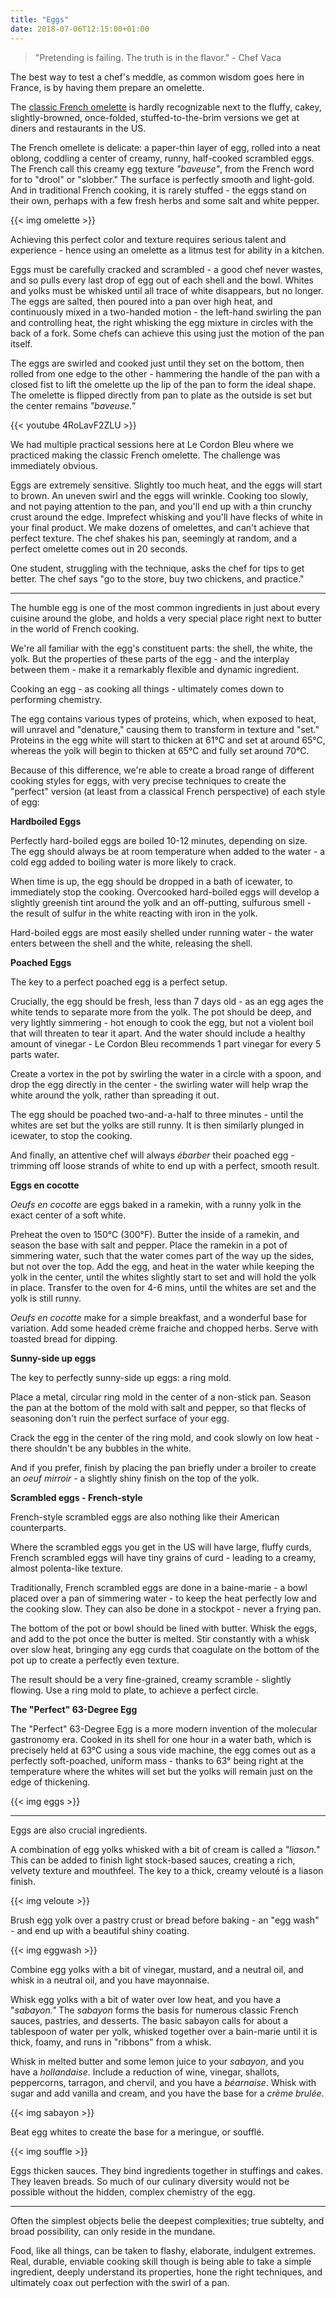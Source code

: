 ```yaml
---
title: "Eggs"
date: 2018-07-06T12:15:00+01:00
---
```


> "Pretending is failing. The truth is in the flavor." - Chef Vaca

The best way to test a chef's meddle, as common wisdom goes here in France, is by having them prepare an omelette.

The [classic French omelette](https://www.seriouseats.com/2016/04/how-to-make-french-omelette.html) is hardly recognizable next to the fluffy, cakey, slightly-browned, once-folded, stuffed-to-the-brim versions we get at diners and restaurants in the US. 

The French omellete is delicate: a paper-thin layer of egg, rolled into a neat oblong, coddling a center of creamy, runny, half-cooked scrambled eggs. The French call this creamy egg texture _"baveuse"_, from the French word for to "drool" or "slobber." The surface is perfectly smooth and light-gold. And in traditional French cooking, it is rarely stuffed - the eggs stand on their own, perhaps with a few fresh herbs and some salt and white pepper.

{{< img omelette >}}

Achieving this perfect color and texture requires serious talent and experience - hence using an omelette as a litmus test for ability in a kitchen. 

Eggs must be carefully cracked and scrambled - a good chef never wastes, and so pulls every last drop of egg out of each shell and the bowl. Whites and yolks must be whisked until all trace of white disappears, but no longer. The eggs are salted, then poured into a pan over high heat, and continuously mixed in a two-handed motion - the left-hand swirling the pan and controlling heat, the right whisking the egg mixture in circles with the back of a fork. Some chefs can achieve this using just the motion of the pan itself. 

The eggs are swirled and cooked just until they set on the bottom, then rolled from one edge to the other - hammering the handle of the pan with a closed fist to lift the omelette up the lip of the pan to form the ideal shape. The omelette is flipped directly from pan to plate as the outside is set but the center remains _"baveuse."_ 

{{< youtube 4RoLavF2ZLU >}}


We had multiple practical sessions here at Le Cordon Bleu where we practiced making the classic French omelette. The challenge was immediately obvious. 

Eggs are extremely sensitive. Slightly too much heat, and the eggs will start to brown. An uneven swirl and the eggs will wrinkle. Cooking too slowly, and not paying attention to the pan, and you'll end up with a thin crunchy crust around the edge. Imprefect whisking and you'll have flecks of white in your final product. We make dozens of omelettes, and can't achieve that perfect texture. The chef shakes his pan, seemingly at random, and a perfect omelette comes out in 20 seconds.

One student, struggling with the technique, asks the chef for tips to get better. The chef says "go to the store, buy two chickens, and practice."

---

The humble egg is one of the most common ingredients in just about every cuisine around the globe, and holds a very special place right next to butter in the world of French cooking.

We're all familiar with the egg's constituent parts: the shell, the white, the yolk. But the properties of these parts of the egg - and the interplay between them - make it a remarkably flexible and dynamic ingredient.

Cooking an egg - as cooking all things - ultimately comes down to performing chemistry. 

The egg contains various types of proteins, which, when exposed to heat, will unravel and "denature," causing them to transform in texture and "set." Proteins in the egg white will start to thicken at 61°C and set at around 65°C, whereas the yolk will begin to thicken at 65°C and fully set around 70°C. 

Because of this difference, we're able to create a broad range of different cooking styles for eggs, with very precise techniques to create the "perfect" version (at least from a classical French perspective) of each style of egg:

**Hardboiled Eggs**

Perfectly hard-boiled eggs are boiled 10-12 minutes, depending on size. The egg should always be at room temperature when added to the water - a cold egg added to boiling water is more likely to crack.

When time is up, the egg should be dropped in a bath of icewater, to immediately stop the cooking. Overcooked hard-boiled eggs will develop a slightly greenish tint around the yolk and an off-putting, sulfurous smell - the result of sulfur in the white reacting with iron in the yolk.

Hard-boiled eggs are most easily shelled under running water - the water enters between the shell and the white, releasing the shell.

**Poached Eggs**

The key to a perfect poached egg is a perfect setup.

Crucially, the egg should be fresh, less than 7 days old - as an egg ages the white tends to separate more from the yolk. The pot should be deep, and very lightly simmering - hot enough to cook the egg, but not a violent boil that will threaten to tear it apart. And the water should include a healthy amount of vinegar - Le Cordon Bleu recommends 1 part vinegar for every 5 parts water.

Create a vortex in the pot by swirling the water in a circle with a spoon, and drop the egg directly in the center - the swirling water will help wrap the white around the yolk, rather than spreading it out.

The egg should be poached two-and-a-half to three minutes - until the whites are set but the yolks are still runny. It is then similarly plunged in icewater, to stop the cooking.

And finally, an attentive chef will always _ébarber_ their poached egg - trimming off loose strands of white to end up with a perfect, smooth result.

**Eggs en cocotte**

_Oeufs en cocotte_ are eggs baked in a ramekin, with a runny yolk in the exact center of a soft white.

Preheat the oven to 150°C (300°F). Butter the inside of a ramekin, and season the base with salt and pepper. Place the ramekin in a pot of simmering water, such that the water comes part of the way up the sides, but not over the top.  Add the egg, and heat in the water while keeping the yolk in the center, until the whites slightly start to set and will hold the yolk in place. Transfer to the oven for 4-6 mins, until the whites are set and the yolk is still runny.

_Oeufs en cocotte_ make for a simple breakfast, and a wonderful base for variation. Add some headed crème fraiche and chopped herbs. Serve with toasted bread for dipping.

**Sunny-side up eggs**

The key to perfectly sunny-side up eggs: a ring mold.

Place a metal, circular ring mold in the center of a non-stick pan. Season the pan at the bottom of the mold with salt and pepper, so that flecks of seasoning don't ruin the perfect surface of your egg.

Crack the egg in the center of the ring mold, and cook slowly on low heat - there shouldn't be any bubbles in the white.

And if you prefer, finish by placing the pan briefly under a broiler to create an _oeuf mirroir_ - a slightly shiny finish on the top of the yolk.

**Scrambled eggs - French-style**

French-style scrambled eggs are also nothing like their American counterparts.

Where the scrambled eggs you get in the US will have large, fluffy curds, French scrambled eggs will have tiny grains of curd - leading to a creamy, almost polenta-like texture.

Traditionally, French scrambled eggs are done in a baine-marie - a bowl placed over a pan of simmering water - to keep the heat perfectly low and the cooking slow. They can also be done in a stockpot - never a frying pan.

The bottom of the pot or bowl should be lined with butter. Whisk the eggs, and add to the pot once the butter is melted. Stir constantly with a whisk over slow heat, bringing any egg curds that coagulate on the bottom of the pot up to create a perfectly even texture.

The result should be a very fine-grained, creamy scramble - slightly flowing. Use a ring mold to plate, to achieve a perfect circle.

**The "Perfect" 63-Degree Egg**

The "Perfect" 63-Degree Egg is a more modern invention of the molecular gastronomy era. Cooked in its shell for one hour in a water bath, which is precisely held at 63°C using a sous vide machine, the egg comes out as a perfectly soft-poached, uniform mass - thanks to 63° being right at the temperature where the whites will set but the yolks will remain just on the edge of thickening.

{{< img eggs >}}

---

Eggs are also crucial ingredients.

A combination of egg yolks whisked with a bit of cream is called a _"liason."_ This can be added to finish light stock-based sauces, creating a rich, velvety texture and mouthfeel. The key to a thick, creamy velouté is a liason finish.

{{< img veloute >}}

Brush egg yolk over a pastry crust or bread before baking - an "egg wash" - and end up with a beautiful shiny coating.

{{< img eggwash >}}

Combine egg yolks with a bit of vinegar, mustard, and a neutral oil, and whisk in a neutral oil, and you have mayonnaise.

Whisk egg yolks with a bit of water over low heat, and you have a "_sabayon."_ The _sabayon_ forms the basis for numerous classic French sauces, pastries, and desserts. The basic sabayon calls for about a tablespoon of water per yolk, whisked together over a bain-marie until it is thick, foamy, and runs in "ribbons" from a whisk.

Whisk in melted butter and some lemon juice to your _sabayon_, and you have a _hollandaise_.  Include a reduction of wine, vinegar, shallots, peppercorns, tarragon, and chervil, and you have a _béarnaise_. Whisk with sugar and add vanilla and cream, and you have the base for a _crème brulée_.

{{< img sabayon >}}

Beat egg whites to create the base for a meringue, or soufflé.

{{< img souffle >}}

Eggs thicken sauces. They bind ingredients together in stuffings and cakes. They leaven breads. So much of our culinary diversity would not be possible without the hidden, complex chemistry of the egg.

---

Often the simplest objects belie the deepest complexities; true subtelty, and broad possibility, can only reside in the mundane.

Food, like all things, can be taken to flashy, elaborate, indulgent extremes. Real, durable, enviable cooking skill though is being able to take a simple ingredient, deeply understand its properties, hone the right techniques, and ultimately coax out perfection with the swirl of a pan.